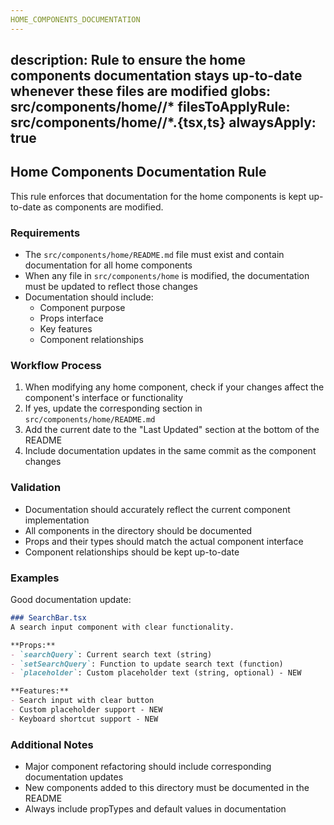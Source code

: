 ```yaml
---
HOME_COMPONENTS_DOCUMENTATION
---
```

description: Rule to ensure the home components documentation stays up-to-date whenever these files are modified
globs: src/components/home/**/*
filesToApplyRule: src/components/home/**/*.{tsx,ts}
alwaysApply: true
---

## Home Components Documentation Rule

This rule enforces that documentation for the home components is kept up-to-date as components are modified.

### Requirements

- The `src/components/home/README.md` file must exist and contain documentation for all home components
- When any file in `src/components/home` is modified, the documentation must be updated to reflect those changes
- Documentation should include:
  - Component purpose
  - Props interface
  - Key features
  - Component relationships

### Workflow Process

1. When modifying any home component, check if your changes affect the component's interface or functionality
2. If yes, update the corresponding section in `src/components/home/README.md`
3. Add the current date to the "Last Updated" section at the bottom of the README
4. Include documentation updates in the same commit as the component changes

### Validation

- Documentation should accurately reflect the current component implementation
- All components in the directory should be documented
- Props and their types should match the actual component interface
- Component relationships should be kept up-to-date

### Examples

Good documentation update:
```md
### SearchBar.tsx
A search input component with clear functionality.

**Props:**
- `searchQuery`: Current search text (string)
- `setSearchQuery`: Function to update search text (function)
- `placeholder`: Custom placeholder text (string, optional) - NEW

**Features:**
- Search input with clear button
- Custom placeholder support - NEW
- Keyboard shortcut support - NEW
```

### Additional Notes

- Major component refactoring should include corresponding documentation updates
- New components added to this directory must be documented in the README
- Always include propTypes and default values in documentation
